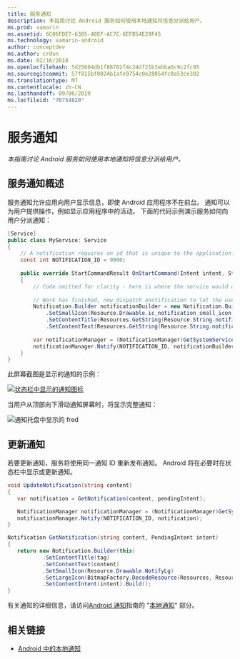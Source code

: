```yaml
---
title: 服务通知
description: 本指南讨论 Android 服务如何使用本地通知将信息分派给用户。
ms.prod: xamarin
ms.assetid: 6C06FDE7-6385-40EF-AC7C-8EFB54E29F45
ms.technology: xamarin-android
author: conceptdev
ms.author: crdun
ms.date: 02/16/2018
ms.openlocfilehash: 5d25604db1f88702f4c24df21b3ebba6c9c2fc95
ms.sourcegitcommit: 57f815bf0024b1afe9754c0e28054fc0a53ce302
ms.translationtype: MT
ms.contentlocale: zh-CN
ms.lasthandoff: 09/06/2019
ms.locfileid: "70754820"
---
```

# <a name="service-notifications"></a>服务通知

_本指南讨论 Android 服务如何使用本地通知将信息分派给用户。_

## <a name="service-notifications-overview"></a>服务通知概述

服务通知允许应用向用户显示信息，即使 Android 应用程序不在前台。 通知可以为用户提供操作，例如显示应用程序中的活动。 下面的代码示例演示服务如何向用户分派通知：

```csharp
[Service]
public class MyService: Service 
{
    // A notification requires an id that is unique to the application.
    const int NOTIFICATION_ID = 9000;
    
    public override StartCommandResult OnStartCommand(Intent intent, StartCommandFlags flags, int startId)
    {
        // Code omitted for clarity - here is where the service would do something.
    
        // Work has finished, now dispatch anotification to let the user know.
        Notification.Builder notificationBuilder = new Notification.Builder(this)
            .SetSmallIcon(Resource.Drawable.ic_notification_small_icon)
            .SetContentTitle(Resources.GetString(Resource.String.notification_content_title))
            .SetContentText(Resources.GetString(Resource.String.notification_content_text));
        
        var notificationManager = (NotificationManager)GetSystemService(NotificationService);
        notificationManager.Notify(NOTIFICATION_ID, notificationBuilder.Build());
    }
}
```

此屏幕截图是显示的通知的示例：

[![状态栏中显示的通知图标](service-notifications-images/01-notification-sml.png)](service-notifications-images/01-notification.png#lightbox)

当用户从顶部向下滑动通知屏幕时，将显示完整通知：

![通知托盘中显示的 fred](service-notifications-images/02-fullnotification.png)

## <a name="updating-a-notification"></a>更新通知

若要更新通知，服务将使用同一通知 ID 重新发布通知。 Android 将在必要时在状态栏中显示或更新通知。

```csharp 
void UpdateNotification(string content)
{
   var notification = GetNotification(content, pendingIntent);

   NotificationManager notificationManager = (NotificationManager)GetSystemService(Context.NotificationService);
   notificationManager.Notify(NOTIFICATION_ID, notification);
}

Notification GetNotification(string content, PendingIntent intent)
{
   return new Notification.Builder(this)
           .SetContentTitle(tag)
           .SetContentText(content)
           .SetSmallIcon(Resource.Drawable.NotifyLg)
           .SetLargeIcon(BitmapFactory.DecodeResource(Resources, Resource.Drawable.Icon))
           .SetContentIntent(intent).Build();
}
```

有关通知的详细信息，请访问[Android 通知](~/android/app-fundamentals/notifications/index.md)指南的 "[本地通知](~/android/app-fundamentals/notifications/local-notifications.md)" 部分。

## <a name="related-links"></a>相关链接

- [Android 中的本地通知](~/android/app-fundamentals/notifications/local-notifications.md)
